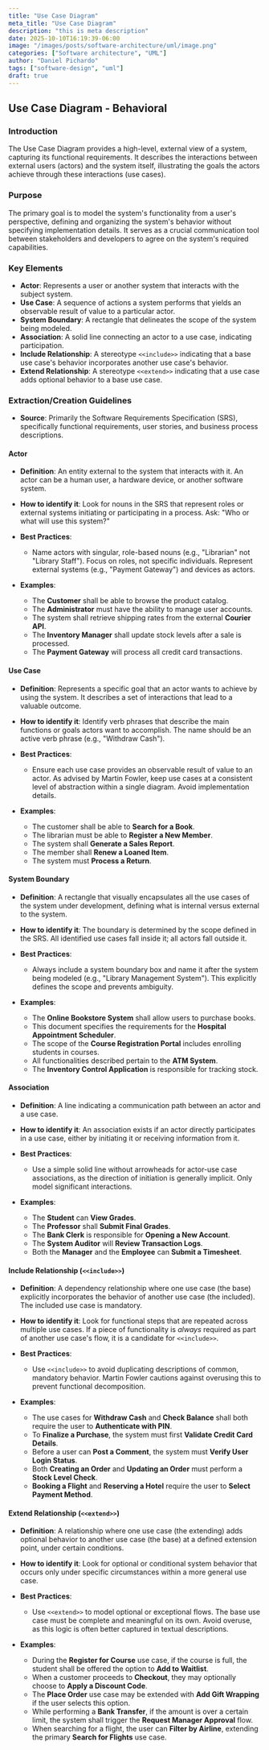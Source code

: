 ```yaml
---
title: "Use Case Diagram"
meta_title: "Use Case Diagram"
description: "this is meta description"
date: 2025-10-10T16:19:39-06:00
image: "/images/posts/software-architecture/uml/image.png"
categories: ["Software architecture", "UML"]
author: "Daniel Pichardo"
tags: ["software-design", "uml"]
draft: true
---
```


## Use Case Diagram - Behavioral

### Introduction

The Use Case Diagram provides a high-level, external view of a system, capturing its functional requirements. It describes the interactions between external users (actors) and the system itself, illustrating the goals the actors achieve through these interactions (use cases).

### Purpose

The primary goal is to model the system's functionality from a user's perspective, defining and organizing the system's behavior without specifying implementation details. It serves as a crucial communication tool between stakeholders and developers to agree on the system's required capabilities.

### Key Elements

- **Actor**: Represents a user or another system that interacts with the subject system.    
- **Use Case**: A sequence of actions a system performs that yields an observable result of value to a particular actor.
- **System Boundary**: A rectangle that delineates the scope of the system being modeled.
- **Association**: A solid line connecting an actor to a use case, indicating participation.
- **Include Relationship**: A stereotype `<<include>>` indicating that a base use case's behavior incorporates another use case's behavior.
- **Extend Relationship**: A stereotype `<<extend>>` indicating that a use case adds optional behavior to a base use case.
### Extraction/Creation Guidelines

- **Source**: Primarily the Software Requirements Specification (SRS), specifically functional requirements, user stories, and business process descriptions.
    
#### Actor

- **Definition**: An entity external to the system that interacts with it. An actor can be a human user, a hardware device, or another software system.

- **How to identify it**: Look for nouns in the SRS that represent roles or external systems initiating or participating in a process. Ask: "Who or what will use this system?"

- **Best Practices**:
	- Name actors with singular, role-based nouns (e.g., "Librarian" not "Library Staff"). Focus on roles, not specific individuals. Represent external systems (e.g., "Payment Gateway") and devices as actors.

- **Examples**:
    
    - The **Customer** shall be able to browse the product catalog.
    - The **Administrator** must have the ability to manage user accounts.
    - The system shall retrieve shipping rates from the external **Courier API**.
    - The **Inventory Manager** shall update stock levels after a sale is processed.
    - The **Payment Gateway** will process all credit card transactions.

#### Use Case

- **Definition**: Represents a specific goal that an actor wants to achieve by using the system. It describes a set of interactions that lead to a valuable outcome.
    
- **How to identify it**: Identify verb phrases that describe the main functions or goals actors want to accomplish. The name should be an active verb phrase (e.g., "Withdraw Cash").
    
- **Best Practices**:
	- Ensure each use case provides an observable result of value to an actor. As advised by Martin Fowler, keep use cases at a consistent level of abstraction within a single diagram. Avoid implementation details.
    
- **Examples**:
    
    - The customer shall be able to **Search for a Book**.
    - The librarian must be able to **Register a New Member**.
    - The system shall **Generate a Sales Report**.
    - The member shall **Renew a Loaned Item**.
    - The system must **Process a Return**.
#### System Boundary

- **Definition**: A rectangle that visually encapsulates all the use cases of the system under development, defining what is internal versus external to the system.
    
- **How to identify it**: The boundary is determined by the scope defined in the SRS. All identified use cases fall inside it; all actors fall outside it.
    
- **Best Practices**:
	- Always include a system boundary box and name it after the system being modeled (e.g., "Library Management System"). This explicitly defines the scope and prevents ambiguity.
    
- **Examples**:
    
    - The **Online Bookstore System** shall allow users to purchase books.
    - This document specifies the requirements for the **Hospital Appointment Scheduler**.
    - The scope of the **Course Registration Portal** includes enrolling students in courses.
    - All functionalities described pertain to the **ATM System**.
    - The **Inventory Control Application** is responsible for tracking stock.

#### Association

- **Definition**: A line indicating a communication path between an actor and a use case.
    
- **How to identify it**: An association exists if an actor directly participates in a use case, either by initiating it or receiving information from it.
    
- **Best Practices**:
	- Use a simple solid line without arrowheads for actor-use case associations, as the direction of initiation is generally implicit. Only model significant interactions.
    
- **Examples**:
    
    - The **Student** can **View Grades**.
    - The **Professor** shall **Submit Final Grades**.
    - The **Bank Clerk** is responsible for **Opening a New Account**.
    - The **System Auditor** will **Review Transaction Logs**.
    - Both the **Manager** and the **Employee** can **Submit a Timesheet**.

#### Include Relationship (`<<include>>`)

- **Definition**: A dependency relationship where one use case (the base) explicitly incorporates the behavior of another use case (the included). The included use case is mandatory.
    
- **How to identify it**: Look for functional steps that are repeated across multiple use cases. If a piece of functionality is _always_ required as part of another use case's flow, it is a candidate for `<<include>>`.
    
- **Best Practices**:
	- Use `<<include>>` to avoid duplicating descriptions of common, mandatory behavior. Martin Fowler cautions against overusing this to prevent functional decomposition.
    
- **Examples**:
    
    - The use cases for **Withdraw Cash** and **Check Balance** shall both require the user to **Authenticate with PIN**.
    - To **Finalize a Purchase**, the system must first **Validate Credit Card Details**.
    - Before a user can **Post a Comment**, the system must **Verify User Login Status**.
    - Both **Creating an Order** and **Updating an Order** must perform a **Stock Level Check**.
    - **Booking a Flight** and **Reserving a Hotel** require the user to **Select Payment Method**.

#### Extend Relationship (`<<extend>>`)

- **Definition**: A relationship where one use case (the extending) adds optional behavior to another use case (the base) at a defined extension point, under certain conditions.
    
- **How to identify it**: Look for optional or conditional system behavior that occurs only under specific circumstances within a more general use case.
    
- **Best Practices**:
	- Use `<<extend>>` to model optional or exceptional flows. The base use case must be complete and meaningful on its own. Avoid overuse, as this logic is often better captured in textual descriptions.
    
- **Examples**:
    
    - During the **Register for Course** use case, if the course is full, the student shall be offered the option to **Add to Waitlist**.
    - When a customer proceeds to **Checkout**, they may optionally choose to **Apply a Discount Code**.
    - The **Place Order** use case may be extended with **Add Gift Wrapping** if the user selects this option.
    - While performing a **Bank Transfer**, if the amount is over a certain limit, the system shall trigger the **Request Manager Approval** flow.
    - When searching for a flight, the user can **Filter by Airline**, extending the primary **Search for Flights** use case.
  